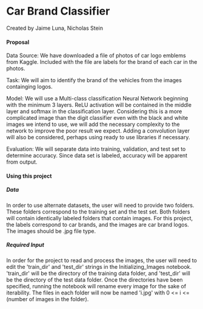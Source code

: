 # Car Brand Classifier
Created by Jaime Luna, Nicholas Stein

#### Proposal

Data Source:
We have downloaded a file of photos of car logo emblems from Kaggle.
Included with the file are labels for the brand of each car in the photos.

Task:
We will aim to identify the brand of the vehicles from the images containging logos.

Model:
We will use a Multi-class classification Neural Network beginning with the minimum 3 layers.
ReLU activation will be contained in the middle layer and softmax in the classification layer.
Considering this is a more complicated image than the digit classifier even with the black and white
images we intend to use, we will add the necessary complexity to the network to improve the
poor result we expect. Adding a convolution layer will also be considered, perhaps using ready to use
libraries if necessary.

Evaluation:
We will separate data into training, validation, and test set to determine accuracy. Since data set is labeled,
accuracy will be apparent from output.

#### Using this project
##### Data
In order to use alternate datasets, the user will need to provide two folders. These folders correspond to the training set and the test set. Both folders will contain identically labeled folders that contain images. For this project, the labels correspond to car brands, and the images are car brand logos. The images should be .jpg file type.

##### Required Input
In order for the project to read and process the images, the user will need to edit the 'train_dir' and 'test_dir' strings in the Initializing_Images notebook. 'train_dir' will be the directory of the training data folder, and 'test_dir' will be the directory of the test data folder. Once the directories have been specified, running the notebook will rename every image for the sake of iterability. The files in each folder will now be named 'i.jpg' with 0 <= i <= (number of images in the folder).
